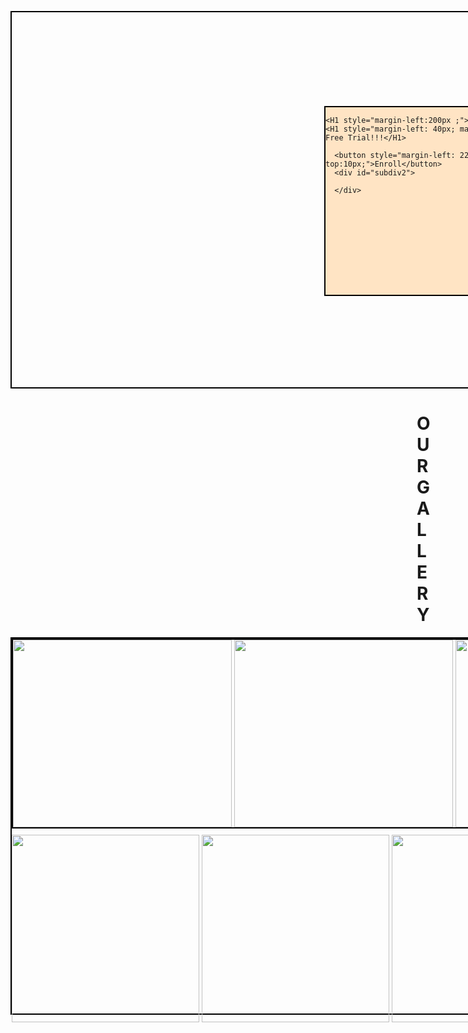 <!doctype html>

<html>
<head>
    <style>
        #maindiv{
          width:1600px;
          height:600px;
          border: 2px solid black;
          background-image: url('https://tse1.mm.bing.net/th?id=OIP.gBDnoz26SFMb8fcxtW79rwHaFj&pid=Api&P=0&h=180.jpg');

          

      
        }
        #subdiv1{
          width:500px;
          height:300px;
          border: 2px solid black;
          margin-left: 500px;
          margin-top: 150px;

          background-color: bisque;
        
        }
        

    


        #head{
          margin-left: 650px;
        }
        #subdiv{
          width:1600px;
          height:600px;
          border: 2px solid black;
        

        }
        #subdiv3{
          width:1600px;
          height:300px;
          border: 2px solid black;

        }

#subdiv4{
          width:1600px;
          height:300px;
          border: 2px solid black;
}
    </style>

</head>
<Body>
<div id="maindiv">
  <div id="subdiv1">
    
    <H1 style="margin-left:200px ;"> GYM</H1>
    <H1 style="margin-left: 40px; margin-top: 50px; ">Enroll Now For A Free Trial!!!</H1>
  
      <button style="margin-left: 220px; margin-top:10px;">Enroll</button>
      <div id="subdiv2">

      </div>

   
    
  

  </div>
    
</div>
<H1 id="head"> OUR GALLERY </H1>

<div id="subdiv">
  <div id="subdiv3">
    <img src=https://goldsgym.in/uploads/gallery/compress-photo-1558611848-73f7eb4001a1.jpg height="300px" width="350px"/>
    <img src=https://goldsgym.in/uploads/gallery/compress-photo-1561214078-f3247647fc5e.jpg height="300px" width="350px"/>
    <img src=https://images.pexels.com/photos/4793233/pexels-photo-4793233.jpeg?auto=compress&cs=tinysrgb&w=600.jpg height="300px" width="250px"/> 
    <img src=https://images.pexels.com/photos/6455775/pexels-photo-6455775.jpeg?auto=compress&cs=tinysrgb&w=600.jpg height="300px" width="330px"/>
    <img src=https://images.pexels.com/photos/1552252/pexels-photo-1552252.jpeg?auto=compress&cs=tinysrgb&w=600.jpg height="300px" width="300px"/>


  </div>
  <div id="subdiv4" style="margin-top: 10px;">
    <img src=https://goldsgym.in/uploads/gallery/compress-GOLDS_1920x1080_6__1599153050_98558.jpg height="300px" width="300px"/>
    <img src=https://goldsgym.in/uploads/gallery/compress-GOLDS_1920x1080_7__1599153086_66614.jpg height="300px" width="300px"/>
    <img src=https://goldsgym.in/uploads/gallery/compress-GOLDS_1920x1080_8__1599153116_14300.jpg height="300px" width="300px"/>
    <img src=https://goldsgym.in/uploads/gallery/compress-GOLDS_1920x1080_10__1599153169_87418.jpg height="300px" width="300px"/>
    <img src=https://goldsgym.in/uploads/gallery/compress-GOLDS_1920x1080_9__1599153142_74114.jpg height="300px" width="300px"/>



  </div>


</div>




